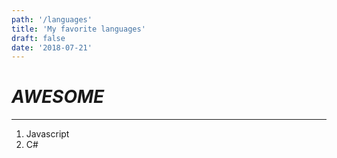 ```yaml
---
path: '/languages'
title: 'My favorite languages'
draft: false
date: '2018-07-21'
---
```


# _AWESOME_

----------
1. Javascript
2. C#

